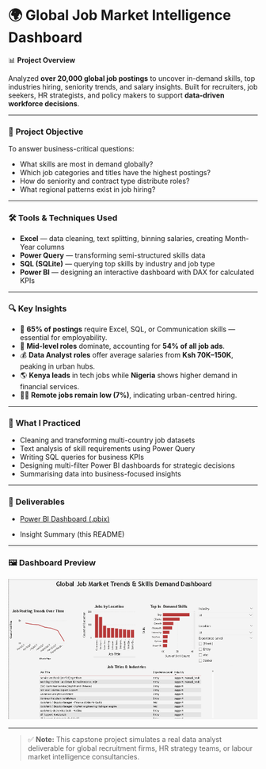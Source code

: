 # 🌍 Global Job Market Intelligence Dashboard

📊 **Project Overview**

Analyzed **over 20,000 global job postings** to uncover in-demand skills, top industries hiring, seniority trends, and salary insights. Built for recruiters, job seekers, HR strategists, and policy makers to support **data-driven workforce decisions**.

---

### 🎯 **Project Objective**

To answer business-critical questions:
- What skills are most in demand globally?
- Which job categories and titles have the highest postings?
- How do seniority and contract type distribute roles?
- What regional patterns exist in job hiring?

---

### 🛠 **Tools & Techniques Used**

- **Excel** — data cleaning, text splitting, binning salaries, creating Month-Year columns
- **Power Query** — transforming semi-structured skills data
- **SQL (SQLite)** — querying top skills by industry and job type
- **Power BI** — designing an interactive dashboard with DAX for calculated KPIs

---

### 🔍 **Key Insights**

- 🧠 **65% of postings** require Excel, SQL, or Communication skills — essential for employability.
- 💼 **Mid-level roles** dominate, accounting for **54% of all job ads**.
- 💰 **Data Analyst roles** offer average salaries from **Ksh 70K–150K**, peaking in urban hubs.
- 🌎 **Kenya leads** in tech jobs while **Nigeria** shows higher demand in financial services.
- 👩‍💻 **Remote jobs remain low (7%)**, indicating urban-centred hiring.

---

### 🧠 **What I Practiced**

- Cleaning and transforming multi-country job datasets
- Text analysis of skill requirements using Power Query
- Writing SQL queries for business KPIs
- Designing multi-filter Power BI dashboards for strategic decisions
- Summarising data into business-focused insights

---

### 📁 **Deliverables**

- [Power BI Dashboard (.pbix)](https://github.com/Lil729/Global-Job-Market-Intelligence-/blob/main/Procurement%20Capstone%20Project.pbix)

- Insight Summary (this README)

---

### 🖼️ **Dashboard Preview**

![Global Job Market Dashboard](https://github.com/Lil729/Global-Job-Market-Intelligence-/blob/main/Screenshot%202025-06-30%20202120.png)

---

> ✅ **Note:** This capstone project simulates a real data analyst deliverable for global recruitment firms, HR strategy teams, or labour market intelligence consultancies.

